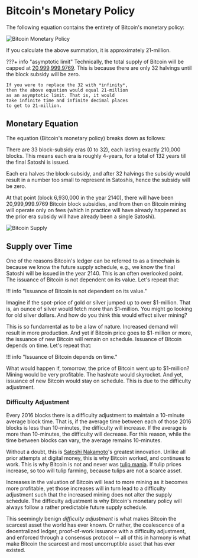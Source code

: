 <!--
Lord Jesus Christ 
Son of the living God
Have mercy on me, a sinner
-->
# Bitcoin's Monetary Policy


The following equation contains the 
 entirety of Bitcoin's monetary policy:

![Bitcoin Monetary Policy](/images/bitcoin-monetary-policy.png)

If you calculate the above summation, it is
 approximately 21-million.


???+ info "asymptotic limit"
    Technically, the total supply of Bitcoin
    will be capped at 
    [20,999,999.9769](https://bitcoin.stackexchange.com/questions/38994/will-there-be-21-million-bitcoins-eventually/38998#38998).
    This is because there are only 32 halvings until 
     the block subsidy will be zero.
    
    If you were to replace the 32 with *infinity*,
    then the above equation would equal 21-million 
    as an asymptotic limit. That is, it would
    take infinite time and infinite decimal places 
    to get to 21-million.





## Monetary Equation 

The equation (Bitcoin's monetary policy)
 breaks down as follows:

There are 33 block-subsidy eras (0 to 32),
 each lasting
 exactly 210,000 blocks.
This means each era is roughly 4-years,
 for a total of 132 years till the final
 Satoshi is issued.

Each era halves the block-subsidy, and
 after 32 halvings the subsidy would result
 in a number too small to represent in Satoshis,
 hence the subsidy will be zero.

At that point (block 6,930,000 in the year 2140),
 there will have been 20,999,999.9769 Bitcoin
 block subsidies, and from then
 on Bitcoin mining will operate only
 on fees (which in practice will have
 already happened as the prior era subsidy
 will have already been a single Satoshi).



![Bitcoin Supply](/images/Bitcoin-supply.png)



## Supply over Time

One of the reasons Bitcoin's ledger can be
 referred to as a 
 timechain
 is because we know the future supply schedule,
 e.g., we know the final Satoshi will be
 issued in the year 2140.
This is an often overlooked point.
The issuance of Bitcoin is not dependent on
 its value.
Let's repeat that:

!!! info "Issuance of Bitcoin is not dependent on its value."

Imagine if the spot-price of gold or silver jumped
 up to over $1-million. 
That is, an ounce of silver would fetch more than
 $1-million.
You might go looking for old silver dollars.
And how do you think this would effect silver mining?

This is so fundamental as to be a law of nature.
Increased demand will result in more production.
And yet if Bitcoin price goes to $1-million
 or more, the issuance of new Bitcoin will
 remain on schedule.
Issuance of Bitcoin depends on time.
Let's repeat that:

!!! info "Issuance of Bitcoin depends on time."

What would happen if, tomorrow,
 the price of Bitcoin went up to $1-million?
Mining would be very profitable.
The hashrate would skyrocket.
And yet, issuance of new Bitcoin would
 stay on schedule.
This is due to the difficulty adjustment.


### Difficulty Adjustment

Every 2016 blocks there is a difficulty
 adjustment to maintain a 10-minute average block time.
That is, if the average time between each
 of those 2016 blocks
 is less than 10-minutes, 
 the difficulty will increase.
If the average is more than 10-minutes,
 the difficulty will decrease.
For this reason, while the time between blocks
 can vary,
 the average remains 10-minutes.

Without a doubt, this is 
 [Satoshi Nakamoto](https://satoshi.nakamotoinstitute.org/)'s 
 greatest innovation.
Unlike all prior attempts at digital money,
 this is why Bitcoin worked,
 and continues to work.
This is why Bitcoin is not and never was
 [tulip mania](https://en.m.wikipedia.org/wiki/Tulip_mania).
If tulip prices increase, so too will tulip farming,
 because tulips are not a scarce asset.

Increases in the valuation of Bitcoin will
 lead to more mining 
 as it becomes more profitable, 
 yet those increases will in turn
 lead to a difficulty adjustment such that
 the increased mining does not alter
 the supply schedule.
The difficulty adjustment is why
 Bitcoin's monetary policy will always follow a
 rather predictable future supply schedule.

This seemingly benign *difficulty adjustment*
 is what makes Bitcoin the scarcest asset the
 world has ever known.
Or rather, the coalescence 
 of a decentralized ledger,
 proof-of-work issuance with a
 difficulty adjustment, and
 enforced through a consensus protocol --
 all of this in harmony
 is what make Bitcoin the scarcest
 and most uncorruptible 
 asset that has ever existed. 







